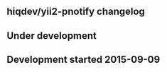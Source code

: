 hiqdev/yii2-pnotify changelog
-----------------------------

## Under development


## Development started 2015-09-09

